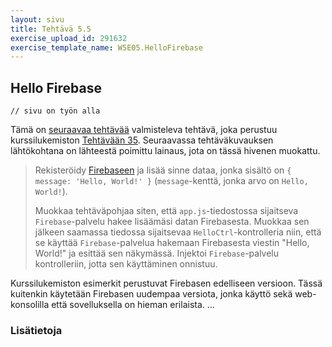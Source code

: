 ```yaml
---
layout: sivu
title: Tehtävä 5.5
exercise_upload_id: 291632
exercise_template_name: W5E05.HelloFirebase
---
```


## Hello Firebase 

~~~
// sivu on työn alla
~~~

Tämä on [seuraavaa tehtävää](../tehtava56) valmisteleva tehtävä, joka perustuu kurssilukemiston [Tehtävään 35]({{site.baseurl}}/weso/#vk-5-t35). Seuraavassa tehtäväkuvauksen lähtökohtana on lähteestä poimittu lainaus, jota on tässä hivenen muokattu.

> Rekisteröidy [Firebaseen][firebase] ja lisää sinne dataa, jonka sisältö on `{ message: 'Hello, World!' }` (`message`-kenttä, jonka arvo on `Hello, World!`).
> 
> Muokkaa tehtäväpohjaa siten, että `app.js`-tiedostossa sijaitseva `Firebase`-palvelu hakee lisäämäsi datan Firebasesta. Muokkaa sen jälkeen saamassa tiedossa sijaitsevaa `HelloCtrl`-kontrolleria niin, että se käyttää `Firebase`-palvelua hakemaan Firebasesta viestin "Hello, World!" ja esittää sen näkymässä. Injektoi `Firebase`-palvelu kontrolleriin, jotta sen käyttäminen onnistuu.

[firebase]: https://firebase.google.com

Kurssilukemiston esimerkit perustuvat Firebasen edelliseen versioon. Tässä kuitenkin käytetään Firebasen uudempaa versiota, jonka käyttö sekä web-konsolilla että sovelluksella on hieman erilaista. ...

### Lisätietoja

